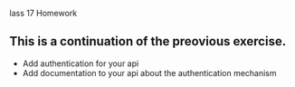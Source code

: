 lass 17 Homework

## This is a continuation of the preovious exercise.

- Add authentication for your api
- Add documentation to your api about the authentication mechanism
